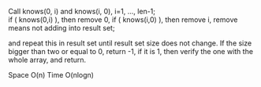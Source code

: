 
Call knows(0, i) and knows(i, 0), i=1, ..., len-1;    
if ( knows(0,i) ), then remove 0, 
if ( knows(i,0) ), then remove i, remove means not adding into result set;     

and repeat this in result set until result set size does not change. If the size bigger than two or equal to 0, return -1, if it is 1, then verify the one with the whole array, and return.   

Space O(n)  Time O(nlogn)  


